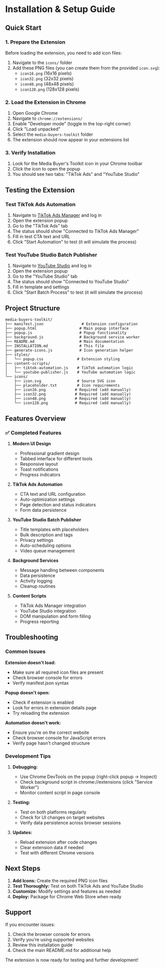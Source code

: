 # Installation & Setup Guide

## Quick Start

### 1. Prepare the Extension
Before loading the extension, you need to add icon files:

1. Navigate to the `icons/` folder
2. Add these PNG files (you can create them from the provided `icon.svg`):
   - `icon16.png` (16x16 pixels)
   - `icon32.png` (32x32 pixels)
   - `icon48.png` (48x48 pixels)
   - `icon128.png` (128x128 pixels)

### 2. Load the Extension in Chrome

1. Open Google Chrome
2. Navigate to `chrome://extensions/`
3. Enable "Developer mode" (toggle in the top-right corner)
4. Click "Load unpacked"
5. Select the `media-buyers-toolkit` folder
6. The extension should now appear in your extensions list

### 3. Verify Installation

1. Look for the Media Buyer's Toolkit icon in your Chrome toolbar
2. Click the icon to open the popup
3. You should see two tabs: "TikTok Ads" and "YouTube Studio"

## Testing the Extension

### Test TikTok Ads Automation

1. Navigate to [TikTok Ads Manager](https://ads.tiktok.com) and log in
2. Open the extension popup
3. Go to the "TikTok Ads" tab
4. The status should show "Connected to TikTok Ads Manager"
5. Fill in test CTA text and URL
6. Click "Start Automation" to test (it will simulate the process)

### Test YouTube Studio Batch Publisher

1. Navigate to [YouTube Studio](https://studio.youtube.com) and log in
2. Open the extension popup
3. Go to the "YouTube Studio" tab
4. The status should show "Connected to YouTube Studio"
5. Fill in template and settings
6. Click "Start Batch Process" to test (it will simulate the process)

## Project Structure

```
media-buyers-toolkit/
├── manifest.json                 # Extension configuration
├── popup.html                   # Main popup interface
├── popup.js                     # Popup functionality
├── background.js                # Background service worker
├── README.md                    # Main documentation
├── INSTALLATION.md              # This file
├── generate-icons.js            # Icon generation helper
├── styles/
│   └── popup.css               # Extension styling
├── content-scripts/
│   ├── tiktok-automation.js    # TikTok automation logic
│   └── youtube-publisher.js    # YouTube automation logic
└── icons/
    ├── icon.svg                # Source SVG icon
    ├── placeholder.txt         # Icon requirements
    ├── icon16.png             # Required (add manually)
    ├── icon32.png             # Required (add manually)
    ├── icon48.png             # Required (add manually)
    └── icon128.png            # Required (add manually)
```

## Features Overview

### ✅ Completed Features

1. **Modern UI Design**
   - Professional gradient design
   - Tabbed interface for different tools
   - Responsive layout
   - Toast notifications
   - Progress indicators

2. **TikTok Ads Automation**
   - CTA text and URL configuration
   - Auto-optimization settings
   - Page detection and status indicators
   - Form data persistence

3. **YouTube Studio Batch Publisher**
   - Title templates with placeholders
   - Bulk description and tags
   - Privacy settings
   - Auto-scheduling options
   - Video queue management

4. **Background Services**
   - Message handling between components
   - Data persistence
   - Activity logging
   - Cleanup routines

5. **Content Scripts**
   - TikTok Ads Manager integration
   - YouTube Studio integration
   - DOM manipulation and form filling
   - Progress reporting

## Troubleshooting

### Common Issues

**Extension doesn't load:**
- Make sure all required icon files are present
- Check browser console for errors
- Verify manifest.json syntax

**Popup doesn't open:**
- Check if extension is enabled
- Look for errors in extension details page
- Try reloading the extension

**Automation doesn't work:**
- Ensure you're on the correct website
- Check browser console for JavaScript errors
- Verify page hasn't changed structure

### Development Tips

1. **Debugging:**
   - Use Chrome DevTools on the popup (right-click popup → Inspect)
   - Check background script in chrome://extensions (click "Service Worker")
   - Monitor content script in page console

2. **Testing:**
   - Test on both platforms regularly
   - Check for UI changes on target websites
   - Verify data persistence across browser sessions

3. **Updates:**
   - Reload extension after code changes
   - Clear extension data if needed
   - Test with different Chrome versions

## Next Steps

1. **Add Icons:** Create the required PNG icon files
2. **Test Thoroughly:** Test on both TikTok Ads and YouTube Studio
3. **Customize:** Modify settings and features as needed
4. **Deploy:** Package for Chrome Web Store when ready

## Support

If you encounter issues:
1. Check the browser console for errors
2. Verify you're using supported websites
3. Review this installation guide
4. Check the main README.md for additional help

The extension is now ready for testing and further development!
